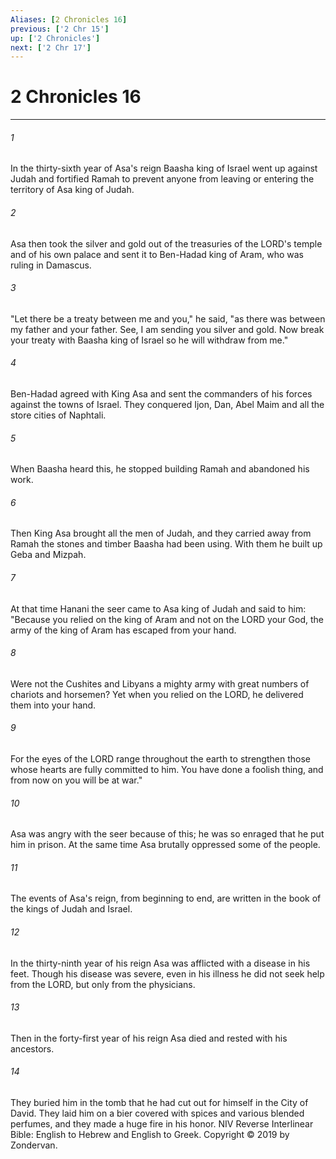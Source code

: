 ```yaml
---
Aliases: [2 Chronicles 16]
previous: ['2 Chr 15']
up: ['2 Chronicles']
next: ['2 Chr 17']
---
```

# 2 Chronicles 16

***


###### 1 
In the thirty-sixth year of Asa's reign Baasha king of Israel went up against Judah and fortified Ramah to prevent anyone from leaving or entering the territory of Asa king of Judah. 

###### 2 
Asa then took the silver and gold out of the treasuries of the LORD's temple and of his own palace and sent it to Ben-Hadad king of Aram, who was ruling in Damascus. 

###### 3 
"Let there be a treaty between me and you," he said, "as there was between my father and your father. See, I am sending you silver and gold. Now break your treaty with Baasha king of Israel so he will withdraw from me." 

###### 4 
Ben-Hadad agreed with King Asa and sent the commanders of his forces against the towns of Israel. They conquered Ijon, Dan, Abel Maim and all the store cities of Naphtali. 

###### 5 
When Baasha heard this, he stopped building Ramah and abandoned his work. 

###### 6 
Then King Asa brought all the men of Judah, and they carried away from Ramah the stones and timber Baasha had been using. With them he built up Geba and Mizpah. 

###### 7 
At that time Hanani the seer came to Asa king of Judah and said to him: "Because you relied on the king of Aram and not on the LORD your God, the army of the king of Aram has escaped from your hand. 

###### 8 
Were not the Cushites and Libyans a mighty army with great numbers of chariots and horsemen? Yet when you relied on the LORD, he delivered them into your hand. 

###### 9 
For the eyes of the LORD range throughout the earth to strengthen those whose hearts are fully committed to him. You have done a foolish thing, and from now on you will be at war." 

###### 10 
Asa was angry with the seer because of this; he was so enraged that he put him in prison. At the same time Asa brutally oppressed some of the people. 

###### 11 
The events of Asa's reign, from beginning to end, are written in the book of the kings of Judah and Israel. 

###### 12 
In the thirty-ninth year of his reign Asa was afflicted with a disease in his feet. Though his disease was severe, even in his illness he did not seek help from the LORD, but only from the physicians. 

###### 13 
Then in the forty-first year of his reign Asa died and rested with his ancestors. 

###### 14 
They buried him in the tomb that he had cut out for himself in the City of David. They laid him on a bier covered with spices and various blended perfumes, and they made a huge fire in his honor. NIV Reverse Interlinear Bible: English to Hebrew and English to Greek. Copyright © 2019 by Zondervan.
